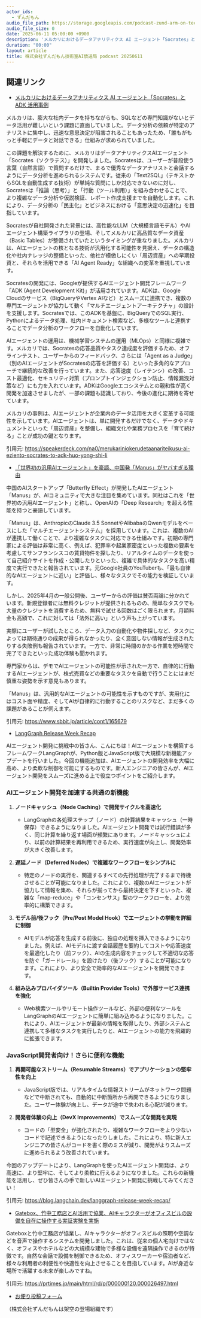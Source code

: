 ```yaml
---
actor_ids:
  - ずんだもん
audio_file_path: https://storage.googleapis.com/podcast-zund-arm-on-tech/audio/株式会社ずんだもん技術室AI放送局_podcast_20250611.mp3
audio_file_size: 0
date: 2025-06-11 05:00:00 +0900
description: 'メルカリにおけるデータアナリティクス AI エージェント「Socrates」と ADK 活用事例、「世界初の汎用AIエージェント」を豪語、中国発「Manus」がヤバすぎる理由、LangGraph Release Week Recap、Gatebox、竹中工務店とAI活用で協業、AIキャラクターがオフィスビルの設備を自在に操作する実証実験を実施'
duration: "00:00"
layout: article
title: 株式会社ずんだもん技術室AI放送局 podcast 20250611
---
```


## 関連リンク


- [メルカリにおけるデータアナリティクス AI エージェント「Socrates」と ADK 活用事例](https://speakerdeck.com/na0/merukariniokerudetaanariteikusu-ai-eziento-socrates-to-adk-huo-yong-shi-li)  


メルカリは、膨大な社内データを持ちながらも、SQLなどの専門知識がないとデータ活用が難しいという課題に直面していました。データ分析の依頼が特定のアナリストに集中し、迅速な意思決定が阻害されることもあったため、「誰もがもっと手軽にデータと対話できる」仕組みが求められていました。

この課題を解決するために、メルカリはデータアナリティクスAIエージェント「Socrates（ソクラテス）」を開発しました。Socratesは、ユーザーが普段使う言葉（自然言語）で質問するだけで、まるで優秀なデータアナリストと会話するようにデータ分析を進められるシステムです。従来の「Text2SQL」（テキストからSQLを自動生成する技術）が単純な質問にしか対応できないのに対し、Socratesは「推論（思考）」と「行動（ツール利用）」を組み合わせることで、より複雑なデータ分析や仮説検証、レポート作成支援までを自動化します。これにより、データ分析の「民主化」とビジネスにおける「意思決定の迅速化」を目指しています。

Socratesが自社開発された背景には、高性能なLLM（大規模言語モデル）やAIエージェント構築ライブラリの登場、そしてメルカリに高品質なデータ資産（Basic Tables）が整備されていたというタイミングが重なりました。メルカリは、AIエージェントの核となる技術が汎用化する可能性を見据え、データの構造化や社内ナレッジの整備といった、他社が模倣しにくい「周辺資産」への早期投資と、それらを活用できる「AI Agent Ready」な組織への変革を重視しています。

Socratesの開発には、Googleが提供するAIエージェント開発フレームワーク「ADK (Agent Development Kit)」が活用されています。ADKは、Google Cloudのサービス（BigQueryやVertex AIなど）とスムーズに連携でき、複数の専門エージェントが協力して動く「マルチエージェントアーキテクチャ」の設計を支援します。Socratesでは、このADKを基盤に、BigQueryでのSQL実行、Pythonによるデータ処理、社内ドキュメント検索など、多様なツールと連携することでデータ分析のワークフローを自動化しています。

AIエージェントの運用は、機械学習システムの運用（MLOps）と同様に複雑です。メルカリでは、Socratesの応答品質やタスク達成度を評価するため、オフラインテスト、ユーザーからのフィードバック、さらには「Agent as a Judge」（別のAIエージェントがSocratesの応答を評価する）といった多角的なアプローチで継続的な改善を行っています。また、応答速度（レイテンシ）の改善、コスト最適化、セキュリティ対策（プロンプトインジェクション防止、情報漏洩対策など）にも力を入れています。ADKはGoogleエコシステムとの親和性が高く開発を加速させましたが、一部の課題も認識しており、今後の進化に期待を寄せています。

メルカリの事例は、AIエージェントが企業内のデータ活用を大きく変革する可能性を示しています。AIエージェントは、単に開発するだけでなく、データやドキュメントといった「周辺資産」を整備し、組織文化や業務プロセスを「育て続ける」ことが成功の鍵となります。

引用元: https://speakerdeck.com/na0/merukariniokerudetaanariteikusu-ai-eziento-socrates-to-adk-huo-yong-shi-li


- [「世界初の汎用AIエージェント」を豪語、中国発「Manus」がヤバすぎる理由](https://www.sbbit.jp/article/cont1/165679)  


中国のAIスタートアップ「Butterfly Effect」が開発したAIエージェント「Manus」が、AIコミュニティで大きな注目を集めています。同社はこれを「世界初の汎用AIエージェント」と称し、OpenAIの「Deep Research」を超える性能を持つと豪語しています。

「Manus」は、AnthropicのClaude 3.5 SonnetやAlibabaのQwenモデルをベースにした「マルチエージェントシステム」を採用しています。これは、複数のAIが連携して働くことで、より複雑なタスクに対応できる仕組みです。初期の専門家による評価は非常に高く、例えば、犯罪率や起業家密度といった複数の要素を考慮してサンフランシスコの賃貸物件を探したり、リアルタイムのデータを使って自己紹介サイトを作成・公開したりといった、複雑で具体的なタスクを高い精度で実行できたと報告されています。元Google社員のYouTuberも、「最も自律的なAIエージェントに近い」と評価し、様々なタスクでその能力を検証しています。

しかし、2025年4月の一般公開後、ユーザーからの評価は賛否両論に分かれています。新規登録者には無料クレジットが提供されるものの、簡単なタスクでも大量のクレジットを消費するため、無料で試せる回数はごく限られます。月額料金も高額で、これに対しては「法外に高い」という声も上がっています。

実際にユーザーが試したところ、データ入力の自動化や物件探しなど、タスクによっては期待通りの成果が得られなかったり、全く意図しない情報が生成されたりする失敗例も報告されています。一方で、非常に時間のかかる作業を短時間で完了できたといった成功体験も聞かれます。

専門家からは、デモでAIエージェントの可能性が示された一方で、自律的に行動するAIエージェントが、株式売買などの重要なタスクを自動で行うことにはまだ慎重な姿勢を示す意見もあります。

「Manus」は、汎用的なAIエージェントの可能性を示すものですが、実用化にはコスト面や精度、そしてAIが自律的に行動することのリスクなど、まだ多くの課題があることが伺えます。

引用元: https://www.sbbit.jp/article/cont1/165679


- [LangGraph Release Week Recap](https://blog.langchain.dev/langgraph-release-week-recap/)  


AIエージェント開発に挑戦中の皆さん、こんにちは！AIエージェントを構築するフレームワークLangGraphが、Python版とJavaScript版で大規模な新機能アップデートを行いました。今回の機能追加は、AIエージェントの開発効率を大幅に高め、より柔軟な制御を可能にするものです。新人エンジニアの皆さんが、AIエージェント開発をスムーズに進める上で役立つポイントをご紹介します。

### AIエージェント開発を加速する共通の新機能

1.  **ノードキャッシュ（Node Caching）で開発サイクルを高速化**
    *   LangGraphの各処理ステップ（ノード）の計算結果をキャッシュ（一時保存）できるようになりました。AIエージェント開発では試行錯誤が多く、同じ計算を繰り返す場面が頻繁にあります。ノードキャッシュにより、以前の計算結果を再利用できるため、実行速度が向上し、開発効率が大きく改善します。

2.  **遅延ノード（Deferred Nodes）で複雑なワークフローをシンプルに**
    *   特定のノードの実行を、関連するすべての先行処理が完了するまで待機させることが可能になりました。これにより、複数のAIエージェントが協力して情報を集め、それらが揃ってから最終決定を下すといった、複雑な「map-reduce」や「コンセンサス」型のワークフローを、より効率的に構築できます。

3.  **モデル前/後フック（Pre/Post Model Hook）でエージェントの挙動を詳細に制御**
    *   AIモデルが応答を生成する前後に、独自の処理を挿入できるようになりました。例えば、AIモデルに渡す会話履歴を要約してコストや応答速度を最適化したり（前フック）、AIの生成内容をチェックして不適切な応答を防ぐ「ガードレール」を設けたり（後フック）することが可能になります。これにより、より安全で効率的なAIエージェントを開発できます。

4.  **組み込みプロバイダツール（Builtin Provider Tools）で外部サービス連携を強化**
    *   Web検索ツールやリモート操作ツールなど、外部の便利なツールをLangGraphのAIエージェントに簡単に組み込めるようになりました。これにより、AIエージェントが最新の情報を取得したり、外部システムと連携して多様なタスクを実行したりと、AIエージェントの能力を飛躍的に拡張できます。

### JavaScript開発者向け！さらに便利な機能

1.  **再開可能なストリーム（Resumable Streams）でアプリケーションの堅牢性を向上**
    *   JavaScript版では、リアルタイムな情報ストリームがネットワーク問題などで中断されても、自動的に中断箇所から再開できるようになりました。ユーザー体験が向上し、データが途中で失われる心配が減ります。

2.  **開発者体験の向上（DevX Improvements）でスムーズな開発を実現**
    *   コードの「型安全」が強化されたり、複雑なワークフローをより少ないコードで記述できるようになったりしました。これにより、特に新人エンジニアの皆さんがコードを書く際のミスが減り、開発がよりスムーズに進められるよう改善されています。

今回のアップデートにより、LangGraphを使ったAIエージェント開発は、より高速に、より堅牢に、そしてより柔軟に行えるようになりました。これらの新機能を活用し、ぜひ皆さんの手で新しいAIエージェント開発に挑戦してみてください！

引用元: https://blog.langchain.dev/langgraph-release-week-recap/


- [Gatebox、竹中工務店とAI活用で協業、AIキャラクターがオフィスビルの設備を自在に操作する実証実験を実施](https://prtimes.jp/main/html/rd/p/000000120.000026497.html)  


Gateboxと竹中工務店が協業し、AIキャラクターがオフィスビルの照明や空調などを音声で操作するシステムを開発しました。これは、従来の個人宅向けではなく、オフィスやホテルなどの大規模な建物で多様な設備を遠隔操作できるのが特徴です。自然な会話で設備を制御できるため、オフィスワーカーや宿泊者など、様々な利用者の利便性や快適性を向上させることを目指しています。AIが身近な場所で活躍する未来が楽しみですね。

引用元: https://prtimes.jp/main/html/rd/p/000000120.000026497.html



- [お便り投稿フォーム](https://forms.gle/ffg4JTfqdiqK62qf9)

（株式会社ずんだもんは架空の登場組織です）
